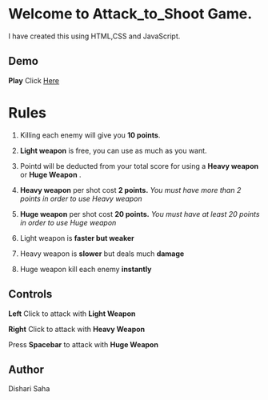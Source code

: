 ﻿# Welcome to Attack_to_Shoot Game.
I have created this using HTML,CSS and JavaScript.
## Demo 


**Play** Click [Here](https://dishari025.github.io/attack_to_shoot/)



# Rules

 1. Killing each enemy will give you **10 points**.
 2. **Light weapon** is free, you can use as much as you want.
 3. Pointd will be deducted from your total score for using a **Heavy weapon** or **Huge Weapon** .
 4. **Heavy weapon** per shot cost **2 points.** *You must have more than 2 points in order to use Heavy weapon*
 5. **Huge weapon** per shot cost **20 points.** *You must have at least 20 points in order to use Huge weapon*

 6. Light weapon is **faster but weaker** 
 7. Heavy weapon is **slower** but deals much **damage**
 8. Huge weapon kill each enemy **instantly** 

## Controls

**Left** Click to attack with **Light Weapon** 

**Right** Click to attack with **Heavy Weapon**


Press **Spacebar** to attack with **Huge Weapon**


## Author

Dishari Saha
